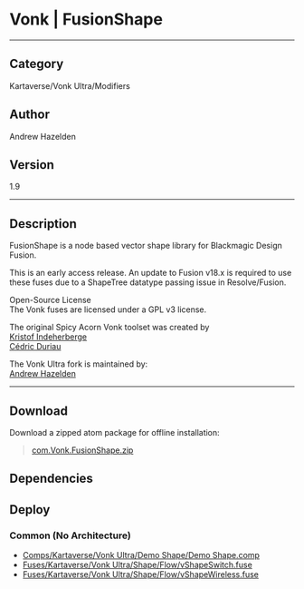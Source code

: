 # Vonk | FusionShape
___

## Category
Kartaverse/Vonk Ultra/Modifiers

## Author
Andrew Hazelden

## Version
1.9

___

## Description
<p>FusionShape is a node based vector shape library for Blackmagic Design Fusion.</p>

<p>This is an early access release. An update to Fusion v18.x is required to use these fuses due to a ShapeTree datatype passing issue in Resolve/Fusion.</p>

<p>Open-Source License<br>
The Vonk fuses are licensed under a GPL v3 license.</p>

<p>The original Spicy Acorn Vonk toolset was created by<br>
<a href="mailto:xmnr0x23@gmail.com">Kristof Indeherberge</a><br>
<a href="mailto:duriau.cedric@live.be">Cédric Duriau</a></p>

<p>The Vonk Ultra fork is maintained by:<br>
<a href="mailto:andrew@andrewhazelden.com">Andrew Hazelden</a></p>

___

## Download

Download a zipped atom package for offline installation:
> [com.Vonk.FusionShape.zip](https://gitlab.com/WeSuckLess/Reactor/-/archive/master/Reactor-master.zip?path=Atoms/com.Vonk.FusionShape)  

## Dependencies

## Deploy

### Common (No Architecture)

<ul>
<li><a href="https://gitlab.com/WeSuckLess/Reactor/-/blob/master/Atoms/com.Vonk.FusionShape/Comps/Kartaverse/Vonk Ultra/Demo Shape/Demo Shape.comp?ref_type=heads">Comps/Kartaverse/Vonk Ultra/Demo Shape/Demo Shape.comp</a></li>
<li><a href="https://gitlab.com/WeSuckLess/Reactor/-/blob/master/Atoms/com.Vonk.FusionShape/Fuses/Kartaverse/Vonk Ultra/Shape/Flow/vShapeSwitch.fuse?ref_type=heads">Fuses/Kartaverse/Vonk Ultra/Shape/Flow/vShapeSwitch.fuse</a></li>
<li><a href="https://gitlab.com/WeSuckLess/Reactor/-/blob/master/Atoms/com.Vonk.FusionShape/Fuses/Kartaverse/Vonk Ultra/Shape/Flow/vShapeWireless.fuse?ref_type=heads">Fuses/Kartaverse/Vonk Ultra/Shape/Flow/vShapeWireless.fuse</a></li>
</ul>

